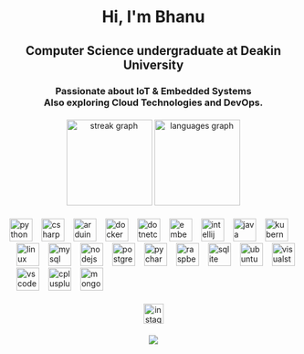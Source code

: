 <h1 align="center">Hi, I'm Bhanu</h1>
<h2 align="center">Computer Science undergraduate at Deakin University</h2>
<h3 align="center">Passionate about IoT & Embedded Systems<br>Also exploring Cloud Technologies and DevOps.</h3>

<div align="center" style="margin-top: 20px;">
  <img src="https://streak-stats.demolab.com?user=TechJesus1&locale=en&mode=daily&theme=dracula&hide_border=false&border_radius=5" height="150" alt="streak graph" />
  <img src="https://github-readme-stats.vercel.app/api/top-langs?username=TechJesus1&locale=en&hide_title=false&layout=compact&card_width=320&langs_count=5&theme=dracula&hide_border=false" height="150" alt="languages graph" />
</div>

<div align="left" style="margin-top: 20px;">
  <img src="https://cdn.jsdelivr.net/gh/devicons/devicon/icons/python/python-original.svg" height="40" alt="python logo" />
  <img src="https://cdn.jsdelivr.net/gh/devicons/devicon/icons/csharp/csharp-original.svg" height="40" alt="csharp logo" style="margin-left: 12px;" />
  <img src="https://cdn.jsdelivr.net/gh/devicons/devicon/icons/arduino/arduino-original.svg" height="40" alt="arduino logo" style="margin-left: 12px;" />
  <img src="https://cdn.jsdelivr.net/gh/devicons/devicon/icons/docker/docker-original.svg" height="40" alt="docker logo" style="margin-left: 12px;" />
  <img src="https://cdn.jsdelivr.net/gh/devicons/devicon/icons/dotnetcore/dotnetcore-original.svg" height="40" alt="dotnetcore logo" style="margin-left: 12px;" />
  <img src="https://cdn.jsdelivr.net/gh/devicons/devicon/icons/embeddedc/embeddedc-original.svg" height="40" alt="embeddedc logo" style="margin-left: 12px;" />
  <img src="https://cdn.jsdelivr.net/gh/devicons/devicon/icons/intellij/intellij-original.svg" height="40" alt="intellij logo" style="margin-left: 12px;" />
  <img src="https://cdn.jsdelivr.net/gh/devicons/devicon/icons/java/java-original.svg" height="40" alt="java logo" style="margin-left: 12px;" />
  <img src="https://cdn.jsdelivr.net/gh/devicons/devicon/icons/kubernetes/kubernetes-plain.svg" height="40" alt="kubernetes logo" style="margin-left: 12px;" />
  <img src="https://cdn.jsdelivr.net/gh/devicons/devicon/icons/linux/linux-original.svg" height="40" alt="linux logo" style="margin-left: 12px;" />
  <img src="https://cdn.jsdelivr.net/gh/devicons/devicon/icons/mysql/mysql-original.svg" height="40" alt="mysql logo" style="margin-left: 12px;" />
  <img src="https://cdn.jsdelivr.net/gh/devicons/devicon/icons/nodejs/nodejs-original.svg" height="40" alt="nodejs logo" style="margin-left: 12px;" />
  <img src="https://cdn.jsdelivr.net/gh/devicons/devicon/icons/postgresql/postgresql-original.svg" height="40" alt="postgresql logo" style="margin-left: 12px;" />
  <img src="https://cdn.jsdelivr.net/gh/devicons/devicon/icons/pycharm/pycharm-original.svg" height="40" alt="pycharm logo" style="margin-left: 12px;" />
  <img src="https://cdn.jsdelivr.net/gh/devicons/devicon/icons/raspberrypi/raspberrypi-original.svg" height="40" alt="raspberrypi logo" style="margin-left: 12px;" />
  <img src="https://cdn.jsdelivr.net/gh/devicons/devicon/icons/sqlite/sqlite-original.svg" height="40" alt="sqlite logo" style="margin-left: 12px;" />
  <img src="https://cdn.jsdelivr.net/gh/devicons/devicon/icons/ubuntu/ubuntu-plain.svg" height="40" alt="ubuntu logo" style="margin-left: 12px;" />
  <img src="https://cdn.jsdelivr.net/gh/devicons/devicon/icons/visualstudio/visualstudio-plain.svg" height="40" alt="visualstudio logo" style="margin-left: 12px;" />
  <img src="https://cdn.jsdelivr.net/gh/devicons/devicon/icons/vscode/vscode-original.svg" height="40" alt="vscode logo" style="margin-left: 12px;" />
  <img src="https://cdn.jsdelivr.net/gh/devicons/devicon/icons/cplusplus/cplusplus-original.svg" height="40" alt="cplusplus logo" style="margin-left: 12px;" />
  <img src="https://cdn.jsdelivr.net/gh/devicons/devicon/icons/mongodb/mongodb-original.svg" height="40" alt="mongodb logo" style="margin-left: 12px;" />
</div>

<div align="center" style="margin-top: 20px;">
  <a href="https://www.instagram.com/bhanupratapx/" target="_blank">
    <img src="https://img.shields.io/static/v1?message=Instagram&logo=instagram&label=&color=E4405F&logoColor=white&labelColor=&style=for-the-badge" height="35" alt="instagram logo" />
  </a>
</div>

<div align="center" style="margin-top: 20px;">
  <img src="https://profile-counter.glitch.me/TechJesus1/count.svg?" />
</div>





